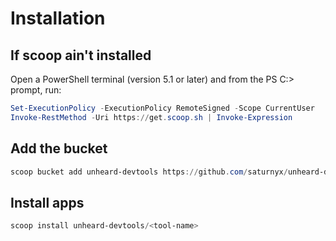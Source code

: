 # Installation
## If scoop ain't installed
Open a PowerShell terminal (version 5.1 or later) and from the PS C:\> prompt, run:
``` powershell
Set-ExecutionPolicy -ExecutionPolicy RemoteSigned -Scope CurrentUser
Invoke-RestMethod -Uri https://get.scoop.sh | Invoke-Expression
```

## Add the bucket
``` powershell
scoop bucket add unheard-devtools https://github.com/saturnyx/unheard-devtools
```

## Install apps
``` powershell
scoop install unheard-devtools/<tool-name>
```
